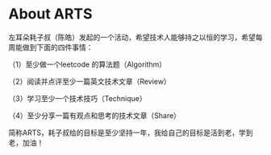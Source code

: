 # About ARTS


左耳朵耗子叔（陈皓）发起的一个活动，希望技术人能够持之以恒的学习，希望每周能做到下面的四件事情：

（1）至少做一个leetcode 的算法题（Algorithm）

（2）阅读并点评至少一篇英文技术文章（Review）

（3）学习至少一个技术技巧（Technique）

（4）至少分享一篇有观点和思考的技术文章（Share）

简称ARTS，耗子叔给的目标是至少坚持一年，我给自己的目标是活到老，学到老，加油！



